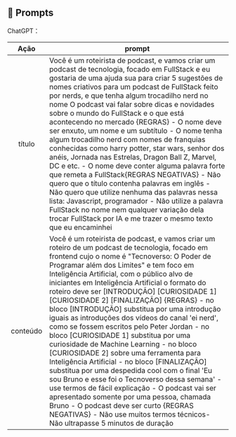 ## 🧠 Prompts


ChatGPT：

|   Ação   | prompt                                                                                                                                                                                                                                                                         |
| :------: | ------------------------------------------------------------------------------------------------------------------------------------------------------------------------------------------------------------------------------------------------------------------------------ |
|  título  | Você é um roteirista de podcast, e vamos criar um podcast de tecnologia, focado em FullStack e eu gostaria de uma ajuda sua para criar 5 sugestões de nomes criativos para um podcast de FullStack feito por nerds, e que tenha algum trocadilho nerd no nome O podcast vai falar sobre dicas e novidades sobre o mundo do FullStack e o que está acontecendo no mercado {REGRAS} - O nome deve ser enxuto, um nome e um subtítulo - O nome tenha algum trocadilho nerd com nomes de franquias conhecidas como harry potter, star wars, senhor dos anéis, Jornada nas Estrelas, Dragon Ball Z, Marvel, DC e etc. - O nome deve conter alguma palavra forte que remeta a FullStack{REGRAS NEGATIVAS} - Não quero que o título contenha palavras em inglês - Não quero que utilize nenhuma das palavras nessa lista: Javascript, programador - Não utilize a palavra FullStack no nome nem qualquer variação dela trocar FullStack por IA e me trazer o mesmo texto que eu encaminhei                                                        |
| conteúdo | Você é um roteirista de podcast, e vamos criar um  roteiro de um podcast de tecnologia, focado em frontend cujo o nome é "Tecnoverso: O Poder de Programar além dos Limites" e tem foco em Inteligência Artificial,  com o público alvo de iniciantes em Inteligência Artificial o formato do roteiro deve ser [INTRODUÇÃO] [CURIOSIDADE 1] [CURIOSIDADE 2] [FINALIZAÇÃO] {REGRAS} - no bloco [INTRODUÇÃO] substitua por uma introdução iguais as introduções dos vídeos do canal 'ei nerd', como se fossem escritos pelo Peter Jordan - no bloco [CURIOSIDADE 1] substitua por uma curiosidade de Machine Learning - no bloco [CURIOSIDADE 2] sobre uma ferramenta para Inteligência Artificial - no bloco [FINALIZAÇÃO] substitua por uma despedida cool com o final 'Eu sou Bruno e esse foi o Tecnoverso dessa semana' - use termos de fácil explicação - O podcast vai ser apresentado somente por uma pessoa, chamada Bruno - O podcast deve ser curto {REGRAS NEGATIVAS} - Não use muitos termos técnicos- Não ultrapasse 5 minutos de duração |

